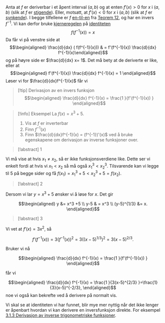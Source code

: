 Anta at $f$ er deriverbar i et åpent interval $(a,b)$ og at enten $f'(x) > 0$ for $x$ i $(a,b)$ (slik at $f$ er [stigende](Kapittel%202%20-%20derivasjon/2.8.1%20Stigende%20og%20synkende%20funksjoner.md)). Eller, motsatt, at $f'(x) < 0$ for $x$ i $(a,b)$ (slik at $f$ er [synkende](Kapittel%202%20-%20derivasjon/2.8.1%20Stigende%20og%20synkende%20funksjoner.md)). I begge tilfellene er $f$ [en-til-en](Kapittel%203%20-%20transendentale%20funksjoner/Definisjoner%20og%20teoremer/Def%203.1.1%20En-til-en%20funksjoner.md) fra [Teorem 12](Kapittel%202%20-%20derivasjon/2.8.1%20Stigende%20og%20synkende%20funksjoner.md), og har en invers $f^{-1}$. Vi kan derfor bruke [kjerneregelen](Kapittel%202%20-%20derivasjon/2.4.1%20Kjerneregelen.md) på [identiteten](Kapittel%203%20-%20transendentale%20funksjoner/3.1.1%20Inverse%20funksjoner.md) 
$$
f(f^{-1}(x)) = x
$$
Da får vi på venstre side at
$$\begin{aligned} \frac{d}{dx} ( f(f^{-1}(x))) & =  f'(f^{-1}(x)) \frac{d}{dx} f^{-1}(x)\end{aligned}$$
og på høyre side er $\frac{d}{dx} x= 1$. Det må bety at de deriverte er like, eller at
$$\begin{aligned} f'(f^{-1}(x)) \frac{d}{dx} f^{-1}(x) = 1  \end{aligned}$$
Løser vi for $\frac{d}{dx}f^{-1}(x)$ får vi

> [!tip] Derivasjon av en invers funksjon
> $$\begin{aligned} \frac{d}{dx} f^{-1}(x) = \frac{1 }{f'(f^{-1}(x)) }   \end{aligned}$$  

> [!info] Eksempel 
> La $f(x) = x^3+5$.
> 1. Vis at $f$ er inverterbar
> 2. Finn $f^{-1}(x)$ 
> 3. Finn $\frac{d}{dx}f^{-1}(x) = (f^{-1})'(x)$ ved å bruke egenskapene om derivasjon av inverse funksjoner over.  

> [!abstract] 1
> 

Vi må vise at hvis $x_1 \neq x_2$, så er ikke funksjonsverdiene like. Dette ser vi enkelt fordi at hvis vi $x_1 < x_2$ så må også $x_1^3 < x_2^3$. Tilsvarende kan vi legge til 5 på begge sider og få $f(x_1) = x_1^3+5 < x_2^3+5 = f(x_2)$.

> [!abstract] 2
> 
 
Dersom vi lar $y = x^3+5$ ønsker vi å løse for $x$. Det gir

$$\begin{aligned} y  &= x^3 +5 \\  y-5 & = x^3 \\ (y-5)^{1/3} &= x.  \end{aligned}$$

> [!abstract] 3
> 

 Vi vet at $f'(x) = 3x^2$, så 
 
 $$f'(f^{-1}(x)) = 3(f^{-1}(x))^2 = 3((x-5)^{1/3})^2 = 3(x-5)^{2/3}.$$
 
  Bruker vi nå 
  
 $$\begin{aligned} \frac{d}{dx} f^{-1}(x) = \frac{1 }{f'(f^{-1}(x)) }   \end{aligned}$$
   
 får vi
 
 $$\begin{aligned} \frac{d}{dx} f^{-1}(x) = \frac{1 }{3(x-5)^{2/3} }=\frac{1}{3}(x-5)^{-2/3},   \end{aligned}$$ 
 noe vi også kan bekrefte ved å derivere på normalt vis. 

Vi skal se at identiteten vi har funnet, blir mye mer nyttig når det ikke lenger er åpenbart hvordan vi kan derivere en inversfunksjon direkte. For eksempel [3.1.3 Derivasjon av inverse trigonometriske funksjoner](Kapittel%203%20-%20transendentale%20funksjoner/3.1.3%20Derivasjon%20av%20inverse%20trigonometriske%20funksjoner.md).